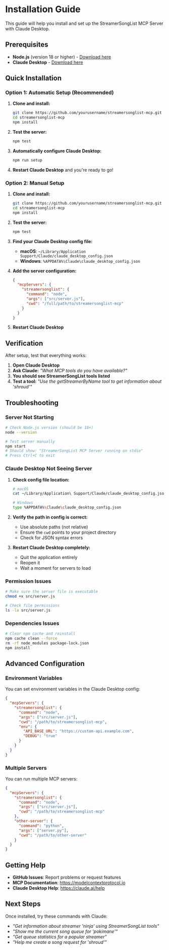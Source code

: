 # Installation Guide

This guide will help you install and set up the StreamerSongList MCP Server with Claude Desktop.

## Prerequisites

- **Node.js** (version 18 or higher) - [Download here](https://nodejs.org/)
- **Claude Desktop** - [Download here](https://claude.ai/download)

## Quick Installation

### Option 1: Automatic Setup (Recommended)

1. **Clone and install:**
   ```bash
   git clone https://github.com/yourusername/streamersonglist-mcp.git
   cd streamersonglist-mcp
   npm install
   ```

2. **Test the server:**
   ```bash
   npm test
   ```

3. **Automatically configure Claude Desktop:**
   ```bash
   npm run setup
   ```

4. **Restart Claude Desktop** and you're ready to go!

### Option 2: Manual Setup

1. **Clone and install:**
   ```bash
   git clone https://github.com/yourusername/streamersonglist-mcp.git
   cd streamersonglist-mcp
   npm install
   ```

2. **Test the server:**
   ```bash
   npm test
   ```

3. **Find your Claude Desktop config file:**
   - **macOS**: `~/Library/Application Support/Claude/claude_desktop_config.json`
   - **Windows**: `%APPDATA%\Claude\claude_desktop_config.json`

4. **Add the server configuration:**
   ```json
   {
     "mcpServers": {
       "streamersonglist": {
         "command": "node",
         "args": ["src/server.js"],
         "cwd": "/full/path/to/streamersonglist-mcp"
       }
     }
   }
   ```

5. **Restart Claude Desktop**

## Verification

After setup, test that everything works:

1. **Open Claude Desktop**
2. **Ask Claude:** *"What MCP tools do you have available?"*
3. **You should see StreamerSongList tools listed**
4. **Test a tool:** *"Use the getStreamerByName tool to get information about 'shroud'"*

## Troubleshooting

### Server Not Starting

```bash
# Check Node.js version (should be 18+)
node --version

# Test server manually
npm start
# Should show: "StreamerSongList MCP Server running on stdio"
# Press Ctrl+C to exit
```

### Claude Desktop Not Seeing Server

1. **Check config file location:**
   ```bash
   # macOS
   cat ~/Library/Application\ Support/Claude/claude_desktop_config.json
   
   # Windows
   type %APPDATA%\Claude\claude_desktop_config.json
   ```

2. **Verify the path in config is correct:**
   - Use absolute paths (not relative)
   - Ensure the `cwd` points to your project directory
   - Check for JSON syntax errors

3. **Restart Claude Desktop completely:**
   - Quit the application entirely
   - Reopen it
   - Wait a moment for servers to load

### Permission Issues

```bash
# Make sure the server file is executable
chmod +x src/server.js

# Check file permissions
ls -la src/server.js
```

### Dependencies Issues

```bash
# Clear npm cache and reinstall
npm cache clean --force
rm -rf node_modules package-lock.json
npm install
```

## Advanced Configuration

### Environment Variables

You can set environment variables in the Claude Desktop config:

```json
{
  "mcpServers": {
    "streamersonglist": {
      "command": "node",
      "args": ["src/server.js"],
      "cwd": "/path/to/streamersonglist-mcp",
      "env": {
        "API_BASE_URL": "https://custom-api.example.com",
        "DEBUG": "true"
      }
    }
  }
}
```

### Multiple Servers

You can run multiple MCP servers:

```json
{
  "mcpServers": {
    "streamersonglist": {
      "command": "node",
      "args": ["src/server.js"],
      "cwd": "/path/to/streamersonglist-mcp"
    },
    "other-server": {
      "command": "python",
      "args": ["server.py"],
      "cwd": "/path/to/other-server"
    }
  }
}
```

## Getting Help

- **GitHub Issues**: Report problems or request features
- **MCP Documentation**: https://modelcontextprotocol.io
- **Claude Desktop Help**: https://claude.ai/help

## Next Steps

Once installed, try these commands with Claude:

- *"Get information about streamer 'ninja' using StreamerSongList tools"*
- *"Show me the current song queue for 'pokimane'"*
- *"Get queue statistics for a popular streamer"*
- *"Help me create a song request for 'shroud'"*